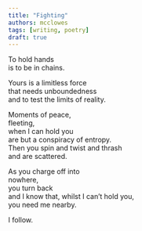 ```yaml
---
title: "Fighting"
authors: mcclowes
tags: [writing, poetry]
draft: true
---
```


To hold hands  
is to be in chains.  
  
<!--truncate-->    
  
Yours is a limitless force  
that needs unboundedness  
and to test the limits of reality.  
  
Moments of peace,  
fleeting,  
when I can hold you  
are but a conspiracy of entropy.  
Then you spin and twist and thrash  
and are scattered.  
  
As you charge off into  
nowhere,  
you turn back  
and I know that, whilst I can’t hold you,  
you need me nearby.  
  
I follow.  